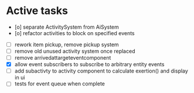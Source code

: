 # Active tasks

* [o] separate ActivitySystem from AiSystem
* [o] refactor activities to block on specified events
* [ ] rework item pickup, remove pickup system
* [ ] remove old unused activity system once replaced
* [ ] remove arrivedattargeteventcomponent
* [X] allow event subscribers to subscribe to arbitrary entity events
* [ ] add subactivty to activity component to calculate exertion() and display in ui
* [ ] tests for event queue when complete
